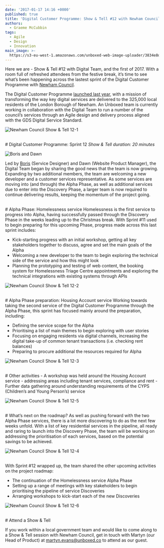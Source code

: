 ```yaml
---
date: '2017-01-17 14:16 +0000'
published: true
title: 'Digital Customer Programme: Show & Tell #12 with Newham Council'
authors:
  - Graeme McCubbin
tags:
  - Agile
  - Design
  - Innovation
main_image: >-
  https://s3-eu-west-1.amazonaws.com/unboxed-web-image-uploader/3834e8daaaf77591278430fb28d542f9.JPG
---
```

Here we are - Show & Tell #12 with Digital Team, and the first of 2017. With a room full of refreshed attendees from the festive break, it’s time to see what’s been happening across the lastest sprint of the Digital Customer Programme with [Newham Council](https://www.newham.gov.uk/Pages/index.aspx).<br/>

The Digital Customer Programme [launched last year](https://unboxed.co/news/unboxed-is-awarded-digital-customer-programme-discovery-phase-contract-with-newham-council/), with a mission of transforming the way key digital services are delivered to the 325,000 local residents of the London Borough of Newham. An Unboxed team is currently working in collaboration with the Digital Team to run a number of the council’s services through an Agile design and delivery process aligned with the GDS Digital Service Standard.<br/>

![Newham Council Show  & Tell 12-1](https://s3-eu-west-1.amazonaws.com/unboxed-web-image-uploader/124b8cbdc230023fb0a1b673c6ffd2bc.JPG)

<br/>
# Digital Customer Programme: Sprint 12
<i>Show & Tell duration: 20 minutes</i><br/>

![Boris and Dawn](https://s3-eu-west-1.amazonaws.com/unboxed-web-image-uploader/c36b176a3815c0ffa62f7eb291273016.PNG)

Led by [Boris](https://unboxed.co/people/#boris-divjak) (Service Designer) and Dawn (Website Product Manager), the Digital Team began by sharing the good news that the team is now growing. Expanding by two additional members, the team are welcoming a new developer and a customer services representative. As some services are moving into (and through) the Alpha Phase, as well as additional services due to enter into the Discovery Phase, a larger team is now required to continue delivering results, keeping the momentum of the project going.<br/>

<br/>
# Alpha Phase: Homelessness service
Homelessness is the first service to progress into Alpha, having successfully passed through the Discovery Phase in the weeks leading up to the Christmas break. With Sprint #11 used to begin preparing for this upcoming Phase, progress made across this last sprint includes:<br/>

- Kick-starting progress with an initial workshop, getting all key stakeholders together to discuss, agree and set the main goals of the Alpha
- Welcoming a new developer to the team to begin exploring the technical side of the service and how this might look
- Planning the prototyping and testing of web content, the booking system for Homelessness Triage Centre appointments and exploring the technical integrations with existing systems through APIs

![Newham Council Show  & Tell 12-2](https://s3-eu-west-1.amazonaws.com/unboxed-web-image-uploader/e05253ec8c8789107ab29d5966c7c9ea.JPG)

<br/>
# Alpha Phase preparation: Housing Account service
Working towards taking the second service of the Digital Customer Programme through the Alpha Phase, this sprint has focused mainly around the preparation, including:<br/>

- Defining the service scope for the Alpha
- Prioritising a list of main themes to begin exploring with user stories
- Focusing on engaging residents via digital channels, increasing the digital take-up of common tenant transactions (i.e. checking rent balances)
- Preparing to procure additional the resources required for Alpha

![Newham Council Show  & Tell 12-3](https://s3-eu-west-1.amazonaws.com/unboxed-web-image-uploader/7061b8af8fa11213ceca08a2fff1245a.JPG)

<br/>
# Other activities
- A workshop was held around the Housing Account service - addressing areas including tenant services, compliance and rent
- Further data gathering around understanding requirements of the CYPS (Children’s and Young Person’s) service

![Newham Council Show  & Tell 12-5](https://s3-eu-west-1.amazonaws.com/unboxed-web-image-uploader/5befe6b1ef6239964b5610a82bee4b67.JPG)

<br/>
# What’s next on the roadmap?
As well as pushing forward with the two Alpha Phase services, there is a lot more discovering to do as the next few weeks unfold. With a list of key residential services in the pipeline, all ready and raring to launch into the Discovery Phase, the team will be working on addressing the prioritisation of each services, based on the potential savings to be achieved.<br/>

![Newham Council Show  & Tell 12-4](https://s3-eu-west-1.amazonaws.com/unboxed-web-image-uploader/ec4c9ae3b50204e77e261bf5dd7bdf9a.JPG)

<br/>
With Sprint #12 wrapped up, the team shared the other upcoming activities on the project roadmap:<br/>

- The continuation of the Homelessness service Alpha Phase
- Setting up a range of meetings with key stakeholders to begin prioritising the pipeline of service Discoveries
- Arranging workshops to kick-start each of the new Discoveries

![Newham Council Show  & Tell 12-6](https://s3-eu-west-1.amazonaws.com/unboxed-web-image-uploader/3834e8daaaf77591278430fb28d542f9.JPG)

<br/>
# Attend a Show & Tell

If you work within a local government team and would like to come along to a Show & Tell session with Newham Council, get in touch with Martyn (our Head of Product) at martyn.evans@unboxed.co to attend as our guest.
